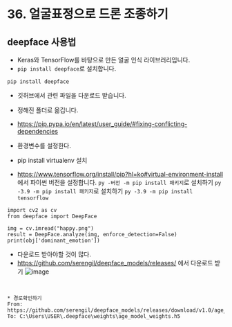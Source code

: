 # 36. 얼굴표정으로 드론 조종하기
## deepface 사용법
* Keras와 TensorFlow를 바탕으로 만든 얼굴 인식 라이브러리입니다. 
* ```pip install deepface```로 설치합니다.
```
pip install deepface
```

* 깃허브에서 관련 파일을 다운로드 받습니다.
* 정해진 폴더로 옮깁니다.


* https://pip.pypa.io/en/latest/user_guide/#fixing-conflicting-dependencies 
* 환경변수를 설정한다.
* pip install virtualenv 설치
* https://www.tensorflow.org/install/pip?hl=ko#virtual-environment-install 에서 파이썬 버전을 설정합니다.
```py -버전 -m pip install 패키지```로 설치하기
```py -3.9 -m pip install 패키지```로 설치하기
```py -3.9 -m pip install tensorflow```

```
import cv2 as cv
from deepface import DeepFace

img = cv.imread("happy.png")
result = DeepFace.analyze(img, enforce_detection=False)
print(obj['dominant_emotion'])
```

* 다운로드 받아야할 것이 많다.
* https://github.com/serengil/deepface_models/releases/ 에서 다운로드 받기
![image](https://user-images.githubusercontent.com/76088532/146551611-23a96bda-203e-45ab-a449-dd5f0baeb30f.png)

```


* 경로확인하기
From: https://github.com/serengil/deepface_models/releases/download/v1.0/age_model_weights.h5
To: C:\Users\USER\.deepface\weights\age_model_weights.h5
```
